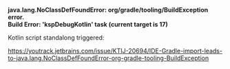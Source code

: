 **java.lang.NoClassDefFoundError: org/gradle/tooling/BuildException error.** </br>
**Build Error: 'kspDebugKotlin' task (current target is 17)**

Kotlin script standalong triggered:

https://youtrack.jetbrains.com/issue/KTIJ-20694/IDE-Gradle-import-leads-to-java.lang.NoClassDefFoundError-org-gradle-tooling-BuildException
